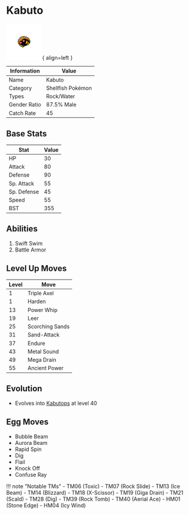 # Kabuto

![Kabuto](../images/pokemon/140.png){ align=left }

| Information | Value |
|------------|--------|
| Name | Kabuto |
| Category | Shellfish Pokémon |
| Types | Rock/Water |
| Gender Ratio | 87.5% Male |
| Catch Rate | 45 |

## Base Stats

| Stat | Value |
|------|-------|
| HP | 30 |
| Attack | 80 |
| Defense | 90 |
| Sp. Attack | 55 |
| Sp. Defense | 45 |
| Speed | 55 |
| BST | 355 |

## Abilities
1. Swift Swim
2. Battle Armor

## Level Up Moves
| Level | Move |
|-------|------|
| 1 | Triple Axel |
| 1 | Harden |
| 13 | Power Whip |
| 19 | Leer |
| 25 | Scorching Sands |
| 31 | Sand-Attack |
| 37 | Endure |
| 43 | Metal Sound |
| 49 | Mega Drain |
| 55 | Ancient Power |

## Evolution
- Evolves into [Kabutops](141-kabutops.md) at level 40

## Egg Moves
- Bubble Beam
- Aurora Beam
- Rapid Spin
- Dig
- Flail
- Knock Off
- Confuse Ray

!!! note "Notable TMs"
    - TM06 (Toxic)
    - TM07 (Rock Slide)
    - TM13 (Ice Beam)
    - TM14 (Blizzard)
    - TM18 (X-Scissor)
    - TM19 (Giga Drain)
    - TM21 (Scald)
    - TM28 (Dig)
    - TM39 (Rock Tomb)
    - TM40 (Aerial Ace)
    - HM01 (Stone Edge)
    - HM04 (Icy Wind)
